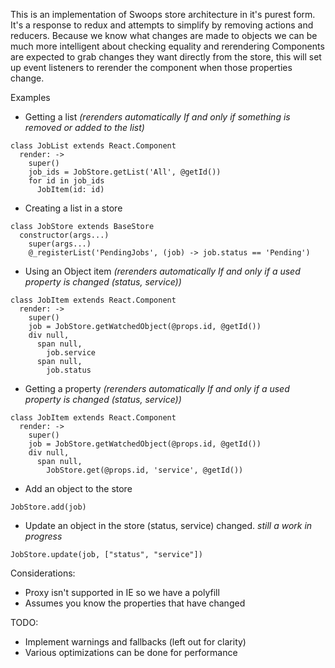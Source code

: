 This is an implementation of Swoops store architecture in it's purest form.
It's a response to redux and attempts to simplify by removing actions and reducers. 
Because we know what changes are made to objects we can be much more intelligent about checking equality and rerendering
Components are expected to grab changes they want directly from the store, this will set up event listeners to rerender the component when those properties change.

Examples

* Getting a list _(rerenders automatically If and only if something is removed or added to the list)_

```
class JobList extends React.Component
  render: ->
    super()
    job_ids = JobStore.getList('All', @getId())
    for id in job_ids
      JobItem(id: id)
```

* Creating a list in a store
```
class JobStore extends BaseStore
  constructor(args...)
    super(args...)
    @_registerList('PendingJobs', (job) -> job.status == 'Pending')

```

* Using an Object item  _(rerenders automatically If and only if a used property is changed (status, service))_ 

```
class JobItem extends React.Component
  render: ->
    super()
    job = JobStore.getWatchedObject(@props.id, @getId())
    div null,
      span null,
        job.service
      span null,
        job.status
```

* Getting a property  _(rerenders automatically If and only if a used property is changed (status, service))_ 

```
class JobItem extends React.Component
  render: ->
    super()
    job = JobStore.getWatchedObject(@props.id, @getId())
    div null,
      span null,
        JobStore.get(@props.id, 'service', @getId())
```


* Add an object to the store
```
JobStore.add(job)

```

* Update an object in the store (status, service) changed.  _still a work in progress_
```
JobStore.update(job, ["status", "service"])

```



Considerations:
* Proxy isn't supported in IE so we have a polyfill
* Assumes you know the properties that have changed

TODO: 
* Implement warnings and fallbacks (left out for clarity)
* Various optimizations can be done for performance